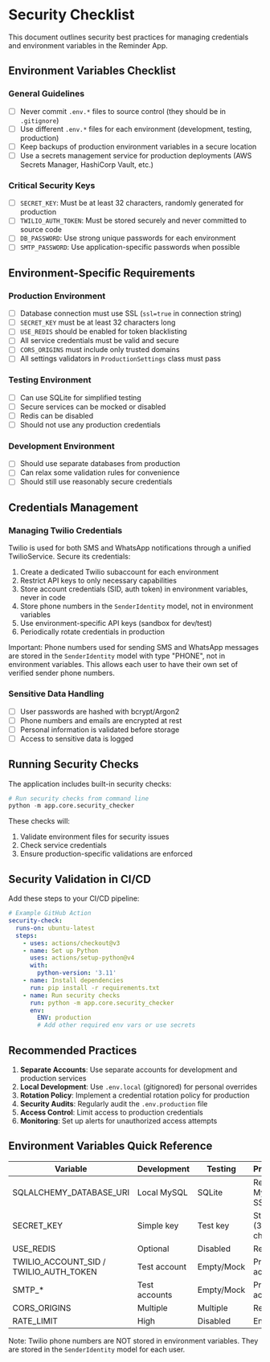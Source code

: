 # Security Checklist

This document outlines security best practices for managing credentials and environment variables in the Reminder App.

## Environment Variables Checklist

### General Guidelines
- [ ] Never commit `.env.*` files to source control (they should be in `.gitignore`)
- [ ] Use different `.env.*` files for each environment (development, testing, production)
- [ ] Keep backups of production environment variables in a secure location
- [ ] Use a secrets management service for production deployments (AWS Secrets Manager, HashiCorp Vault, etc.)

### Critical Security Keys
- [ ] `SECRET_KEY`: Must be at least 32 characters, randomly generated for production
- [ ] `TWILIO_AUTH_TOKEN`: Must be stored securely and never committed to source code
- [ ] `DB_PASSWORD`: Use strong unique passwords for each environment
- [ ] `SMTP_PASSWORD`: Use application-specific passwords when possible

## Environment-Specific Requirements

### Production Environment
- [ ] Database connection must use SSL (`ssl=true` in connection string)
- [ ] `SECRET_KEY` must be at least 32 characters long
- [ ] `USE_REDIS` should be enabled for token blacklisting
- [ ] All service credentials must be valid and secure
- [ ] `CORS_ORIGINS` must include only trusted domains
- [ ] All settings validators in `ProductionSettings` class must pass

### Testing Environment
- [ ] Can use SQLite for simplified testing
- [ ] Secure services can be mocked or disabled
- [ ] Redis can be disabled
- [ ] Should not use any production credentials

### Development Environment
- [ ] Should use separate databases from production
- [ ] Can relax some validation rules for convenience
- [ ] Should still use reasonably secure credentials

## Credentials Management

### Managing Twilio Credentials
Twilio is used for both SMS and WhatsApp notifications through a unified TwilioService. Secure its credentials:

1. Create a dedicated Twilio subaccount for each environment
2. Restrict API keys to only necessary capabilities
3. Store account credentials (SID, auth token) in environment variables, never in code
4. Store phone numbers in the `SenderIdentity` model, not in environment variables
5. Use environment-specific API keys (sandbox for dev/test)
6. Periodically rotate credentials in production

Important: Phone numbers used for sending SMS and WhatsApp messages are stored in the
`SenderIdentity` model with type "PHONE", not in environment variables. This allows each
user to have their own set of verified sender phone numbers.

### Sensitive Data Handling
- [ ] User passwords are hashed with bcrypt/Argon2
- [ ] Phone numbers and emails are encrypted at rest
- [ ] Personal information is validated before storage
- [ ] Access to sensitive data is logged

## Running Security Checks

The application includes built-in security checks:

```python
# Run security checks from command line
python -m app.core.security_checker
```

These checks will:
1. Validate environment files for security issues
2. Check service credentials
3. Ensure production-specific validations are enforced

## Security Validation in CI/CD

Add these steps to your CI/CD pipeline:

```yaml
# Example GitHub Action
security-check:
  runs-on: ubuntu-latest
  steps:
    - uses: actions/checkout@v3
    - name: Set up Python
      uses: actions/setup-python@v4
      with:
        python-version: '3.11'
    - name: Install dependencies
      run: pip install -r requirements.txt
    - name: Run security checks
      run: python -m app.core.security_checker
      env:
        ENV: production
        # Add other required env vars or use secrets
```

## Recommended Practices

1. **Separate Accounts**: Use separate accounts for development and production services
2. **Local Development**: Use `.env.local` (gitignored) for personal overrides
3. **Rotation Policy**: Implement a credential rotation policy for production
4. **Security Audits**: Regularly audit the `.env.production` file
5. **Access Control**: Limit access to production credentials
6. **Monitoring**: Set up alerts for unauthorized access attempts

## Environment Variables Quick Reference

| Variable | Development | Testing | Production |
|----------|------------|---------|------------|
| SQLALCHEMY_DATABASE_URI | Local MySQL | SQLite | Remote MySQL + SSL |
| SECRET_KEY | Simple key | Test key | Strong (32+ chars) |
| USE_REDIS | Optional | Disabled | Required |
| TWILIO_ACCOUNT_SID / TWILIO_AUTH_TOKEN | Test account | Empty/Mock | Production account |
| SMTP_* | Test accounts | Empty/Mock | Production accounts |
| CORS_ORIGINS | Multiple | Multiple | Restricted |
| RATE_LIMIT | High | Disabled | Enforced |

Note: Twilio phone numbers are NOT stored in environment variables. They are stored in the `SenderIdentity` model for each user. 